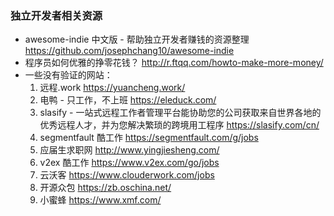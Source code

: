 ### 独立开发者相关资源

- awesome-indie 中文版 - 帮助独立开发者赚钱的资源整理 https://github.com/josephchang10/awesome-indie
- 程序员如何优雅的挣零花钱？ http://r.ftqq.com/howto-make-more-money/
- 一些没有验证的网站：
	1. 远程.work https://yuancheng.work/
	2. 电鸭 - 只工作，不上班 https://eleduck.com/
	3. slasify - 一站式远程工作者管理平台能协助您的公司获取来自世界各地的优秀远程人才，并为您解决繁琐的跨境用工程序 https://slasify.com/cn/
	4. segmentfault 酷工作 https://segmentfault.com/g/jobs
	5. 应届生求职网 http://www.yingjiesheng.com/
	6. v2ex 酷工作 https://www.v2ex.com/go/jobs
	7. 云沃客 https://www.clouderwork.com/jobs
	8. 开源众包 https://zb.oschina.net/
	9. 小蜜蜂 https://www.xmf.com/
